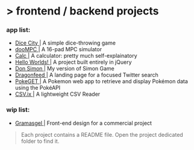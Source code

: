 # > frontend / backend projects

### app list:
<ul>
  <li><a href='https://samarog.github.io/projects/17.1%20Dice%20City/dicecity.html' target="_blank">Dice City </a>| A simple dice-throwing game</li>
  <li><a href='https://samarog.github.io/projects/18.1%20MPC%20Sim/index.html' target="_blank">dooMPC </a>| A 16-pad MPC simulator </li>
  <li><a href='https://samarog.github.io/projects/18.2%20Calculator/index.html' target="_blank">Calc </a>| A calculator: pretty much self-explainatory </li>
  <li><a href='https://samarog.github.io/projects/19.1%20Hello%20Worlds!/index.html' target="_blank">Hello Worlds! </a>| A project built entirely in jQuery </li>
  <li><a href='https://samarog.github.io/projects/19.2%20Simon%20Game/index.html' target="_blank">Don Simon </a>| My version of Simon Game </li>
  <li><a href='https://samarog.github.io/projects/29.0%20Dragonfeed/index.html' target="_blank">Dragonfeed </a>| A landing page for a focused Twitter search </li>
  <li><a href='https://samarog.github.io/projects/29.1%20PokeGET/app-v2.html' target="_blank">PokeGET </a>| A Pokemon web app to retrieve and display Pokémon data using the PokéAPI </a></li>
  <li><a href='https://samarog.github.io/projects/29.5%20CSV.IX/app.html' target="_blank">CSV.ix </a>| A lightweight CSV Reader</li>
</ul>

### wip list:
<ul>
  <li><a href='https://samarog.github.io/projects/99.1%20Gramasgel/index.html' target="_blank">Gramasgel </a>| Front-end design for a commercial project</li>
</ul>

> Each project contains a README file. Open the project dedicated folder to find it.
